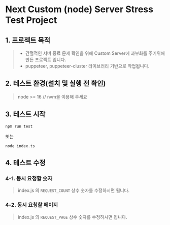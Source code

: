 # Next Custom (node) Server Stress Test Project

## 1. 프로젝트 목적
> - 간헐적인 서버 종료 문제 확인을 위해 Custom Server에 과부화를 주기위해 만든 프로젝트 입니다.
> - puppeteer, puppeteer-cluster 라이브러리 기반으로 작업됩니다.

## 2. 테스트 환경(설치 및 실행 전 확인)
> node >= 16 // nvm을 이용해 주세요
 
## 3. 테스트 시작
```shell
npm run test
```
또는
```shell
node index.ts
```

## 4. 테스트 수정
### 4-1. 동시 요청할 숫자
> index.js 의 `REQUEST_COUNT` 상수 숫자를 수정하시면 됩니다.
### 4-2. 동시 요청할 페이지
> index.js 의 `REQUEST_PAGE` 상수 숫자를 수정하시면 됩니다.